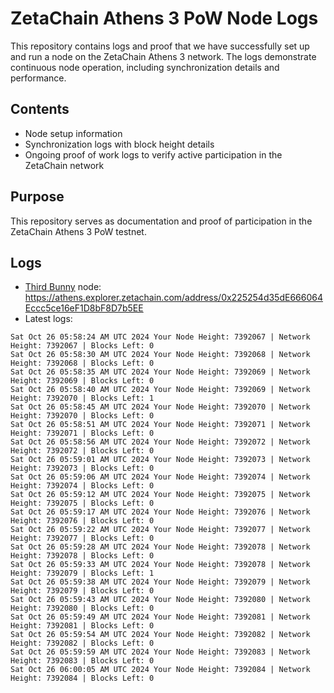 # ZetaChain Athens 3 PoW Node Logs
This repository contains logs and proof that we have successfully set up and run a node on the ZetaChain Athens 3 network. The logs demonstrate continuous node operation, including synchronization details and performance.

## Contents
- Node setup information
- Synchronization logs with block height details
- Ongoing proof of work logs to verify active participation in the ZetaChain network

## Purpose
This repository serves as documentation and proof of participation in the ZetaChain Athens 3 PoW testnet.

## Logs

- [Third Bunny](https://thirdbunny.xyz/) node: https://athens.explorer.zetachain.com/address/0x225254d35dE666064Eccc5ce16eF1D8bF8D7b5EE
- Latest logs:
```
Sat Oct 26 05:58:24 AM UTC 2024 Your Node Height: 7392067 | Network Height: 7392067 | Blocks Left: 0
Sat Oct 26 05:58:30 AM UTC 2024 Your Node Height: 7392068 | Network Height: 7392068 | Blocks Left: 0
Sat Oct 26 05:58:35 AM UTC 2024 Your Node Height: 7392069 | Network Height: 7392069 | Blocks Left: 0
Sat Oct 26 05:58:40 AM UTC 2024 Your Node Height: 7392069 | Network Height: 7392070 | Blocks Left: 1
Sat Oct 26 05:58:45 AM UTC 2024 Your Node Height: 7392070 | Network Height: 7392070 | Blocks Left: 0
Sat Oct 26 05:58:51 AM UTC 2024 Your Node Height: 7392071 | Network Height: 7392071 | Blocks Left: 0
Sat Oct 26 05:58:56 AM UTC 2024 Your Node Height: 7392072 | Network Height: 7392072 | Blocks Left: 0
Sat Oct 26 05:59:01 AM UTC 2024 Your Node Height: 7392073 | Network Height: 7392073 | Blocks Left: 0
Sat Oct 26 05:59:06 AM UTC 2024 Your Node Height: 7392074 | Network Height: 7392074 | Blocks Left: 0
Sat Oct 26 05:59:12 AM UTC 2024 Your Node Height: 7392075 | Network Height: 7392075 | Blocks Left: 0
Sat Oct 26 05:59:17 AM UTC 2024 Your Node Height: 7392076 | Network Height: 7392076 | Blocks Left: 0
Sat Oct 26 05:59:22 AM UTC 2024 Your Node Height: 7392077 | Network Height: 7392077 | Blocks Left: 0
Sat Oct 26 05:59:28 AM UTC 2024 Your Node Height: 7392078 | Network Height: 7392078 | Blocks Left: 0
Sat Oct 26 05:59:33 AM UTC 2024 Your Node Height: 7392078 | Network Height: 7392079 | Blocks Left: 1
Sat Oct 26 05:59:38 AM UTC 2024 Your Node Height: 7392079 | Network Height: 7392079 | Blocks Left: 0
Sat Oct 26 05:59:43 AM UTC 2024 Your Node Height: 7392080 | Network Height: 7392080 | Blocks Left: 0
Sat Oct 26 05:59:49 AM UTC 2024 Your Node Height: 7392081 | Network Height: 7392081 | Blocks Left: 0
Sat Oct 26 05:59:54 AM UTC 2024 Your Node Height: 7392082 | Network Height: 7392082 | Blocks Left: 0
Sat Oct 26 05:59:59 AM UTC 2024 Your Node Height: 7392083 | Network Height: 7392083 | Blocks Left: 0
Sat Oct 26 06:00:05 AM UTC 2024 Your Node Height: 7392084 | Network Height: 7392084 | Blocks Left: 0
```
